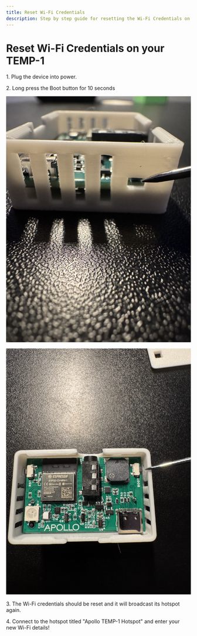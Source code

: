 ```yaml
---
title: Reset Wi-Fi Credentials
description: Step by step guide for resetting the Wi-Fi Credentials on your TEMP-1.
---
```

# Reset Wi-Fi Credentials on your TEMP-1

1\. Plug the device into power.

2\. Long press the Boot button for 10 seconds

![](assets/temp-1-boot-button-side-view.jpg)

![](assets/temp-1b-boot-button-lid-off.jpg)

3\. The Wi-Fi credentials should be reset and it will broadcast its hotspot again.

4\. Connect to the hotspot titled "Apollo TEMP-1 Hotspot" and enter your new Wi-Fi details!
